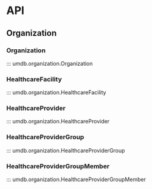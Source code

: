 # API

## Organization

### Organization

::: umdb.organization.Organization

### HealthcareFacility

::: umdb.organization.HealthcareFacility

### HealthcareProvider

::: umdb.organization.HealthcareProvider

### HealthcareProviderGroup

::: umdb.organization.HealthcareProviderGroup

### HealthcareProviderGroupMember

::: umdb.organization.HealthcareProviderGroupMember
